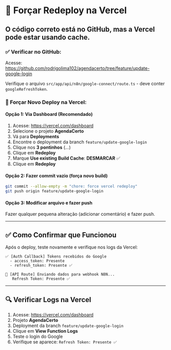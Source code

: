 # 🔄 Forçar Redeploy na Vercel

## O código correto está no GitHub, mas a Vercel pode estar usando cache.

### ✅ Verificar no GitHub:

Acesse: https://github.com/rodrigolima102/agendacerto/tree/feature/update-google-login

Verifique o arquivo `src/app/api/n8n/google-connect/route.ts` - deve conter `googleRefreshToken`.

### 🔄 Forçar Novo Deploy na Vercel:

#### Opção 1: Via Dashboard (Recomendado)
1. Acesse: https://vercel.com/dashboard
2. Selecione o projeto **AgendaCerto**
3. Vá para **Deployments**
4. Encontre o deployment da branch `feature/update-google-login`
5. Clique nos **3 pontinhos** (...)
6. Clique em **Redeploy**
7. Marque **Use existing Build Cache**: **DESMARCAR** ✅
8. Clique em **Redeploy**

#### Opção 2: Fazer commit vazio (força novo build)
```bash
git commit --allow-empty -m "chore: force vercel redeploy"
git push origin feature/update-google-login
```

#### Opção 3: Modificar arquivo e fazer push
Fazer qualquer pequena alteração (adicionar comentário) e fazer push.

---

## ✅ Como Confirmar que Funcionou

Após o deploy, teste novamente e verifique nos logs da Vercel:

```
✅ [Auth Callback] Tokens recebidos do Google
  - access_token: Presente
  - refresh_token: Presente ✅

🚀 [API Route] Enviando dados para webhook N8N...
   Refresh Token: Presente ✅
```

---

## 🔍 Verificar Logs na Vercel

1. Acesse: https://vercel.com/dashboard
2. Projeto **AgendaCerto**
3. Deployment da branch `feature/update-google-login`
4. Clique em **View Function Logs**
5. Teste o login do Google
6. Verifique se aparece: `Refresh Token: Presente ✅`

